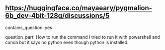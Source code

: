 ## https://huggingface.co/mayaeary/pygmalion-6b_dev-4bit-128g/discussions/5

contains_question: yes

question_part: How to run the command
I tried to run it with powershell and conda but it says no python even though python is installed.